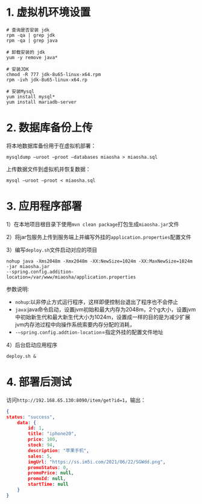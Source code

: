# 1. 虚拟机环境设置

```shell
# 查询是否安装 jdk
rpm -qa | grep jdk
rpm -qa | grep java

# 卸载安装的 jdk
yum -y remove java*

# 安装JDK
chmod -R 777 jdk-8u65-linux-x64.rpm
rpm -ivh jdk-8u65-linux-x64.rp

# 安装Mysql
yum install mysql* 
yum install mariadb-server
```

# 2. 数据库备份上传

将本地数据库备份用于在虚拟机部署：

```mysql
mysqldump –uroot –proot –databases miaosha > miaosha.sql
```

上传数据文件到虚拟机并恢复数据：

```mysql
mysql –uroot –proot < miaosha.sql
```

# 3. 应用程序部署

1）在本地项目根目录下使用`mvn clean package`打包生成`miaosha.jar`文件  

2）将jar包服务上传到服务端上并编写外挂的`application.properties`配置文件  

3）编写`deploy.sh`文件启动对应的项目  

```shell
nohup java -Xms2048m -Xmx2048m -XX:NewSize=1024m -XX:MaxNewSize=1024m -jar miaosha.jar
--spring.config.addition-location=/var/www/miaosha/application.properties
```

参数说明:

- `nohup`:以非停止方式运行程序，这样即便控制台退出了程序也不会停止
- `java`:java命令启动，设置jvm初始和最大内存为2048m，2个g大小，设置jvm中初始新生代和最大新生代大小为1024m，设置成一样的目的是为减少扩展jvm内存池过程中向操作系统索要内存分配的消耗，
- `-–spring.config.addtion-location`=指定外挂的配置文件地址  

4）后台启动应用程序

```shell
deploy.sh &
```

# 4. 部署后测试

访问`http://192.168.65.130:8090/item/get?id=1`，输出：

```json
{
status: "success",
    data: {
        id: 1,
        title: "iphone20",
        price: 100,
        stock: 94,
        description: "苹果手机",
        sales: 5,
        imgUrl: "https://ss.im5i.com/2021/06/22/SGWdd.png",
        promoStatus: 0,
        promoPrice: null,
        promoId: null,
        startTime: null
    }
}
```




